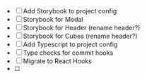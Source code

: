 - [ ] Add Storybook to project config
- [ ] Storybook for Modal
- [ ] Storybook for Header (rename header?)
- [ ] Storybook for Cubes (rename header?)
- [ ] Add Typescript to project config
- [ ] Type checks for commit hooks
- [ ] Migrate to React Hooks
- [ ]
